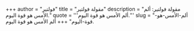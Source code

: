 +++
author = "فولتير"
title = "مقولة فولتير"
description = "مقولة فولتير: ألم الأمس هو قوة اليوم."
quote = '''ألم الأمس هو قوة اليوم.''' 
slug = "ألم-الأمس-هو-قوة-اليوم"
+++
ألم الأمس هو قوة اليوم.
